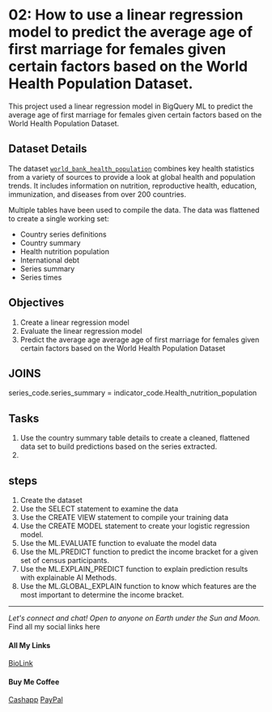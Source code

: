 # 02: How to use a linear regression model to predict the average age of first marriage for females  given certain factors based on the World Health Population Dataset. 

This project used a linear regression model in BigQuery ML to predict the average age of first marriage for females  given certain factors based on the World Health Population Dataset. 

## Dataset Details 

The dataset [`world_bank_health_population`](https://cloud.google.com/bigquery?sq=1057666841514:3bb229234d7f4b379098581f0101e923&_ga=2.81369303.-1379782407.1673021064&project=paulkamau&ws=!1m9!1m3!3m2!1sbigquery-public-data!2sworld_bank_health_population!1m4!4m3!1sbigquery-public-data!2sworld_bank_health_population!3scountry_series_definitions) combines key health statistics from a variety of sources to provide a look at global health and population trends. It includes information on nutrition, reproductive health, education, immunization, and diseases from over 200 countries.


Multiple tables have been used to compile the data. The data was flattened to create a single working set: 

- Country series definitions 
- Country summary 
- Health nutrition population
- International debt
- Series summary 
- Series times

## Objectives 
1. Create a linear regression model 
1. Evaluate the linear regression model 
1. Predict the average age average age of first marriage for females given certain factors based on the World Health Population Dataset

## JOINS 
series_code.series_summary = indicator_code.Health_nutrition_population


## Tasks
1. Use the country summary table details to create a cleaned, flattened data set to build predictions based on the series extracted. 
1. 



## steps
1. Create the dataset 
1. Use the SELECT statement to examine the data 
1. Use the CREATE VIEW statement to compile your training data
1. Use the CREATE MODEL statement to create your logistic regression model. 
1. Use the ML.EVALUATE function to evaluate the model data
1. Use the ML.PREDICT function to predict the income bracket for a given set of census participants.
1. Use the ML.EXPLAIN_PREDICT function to explain prediction results with explainable AI Methods. 
1. Use the ML.GLOBAL_EXPLAIN function to know which features are the most important to determine the income bracket. 


--------------------------------------------------------------------------------
_Let's connect and chat! Open to anyone on Earth under the Sun and Moon._
Find all my social links here

#### All My Links
[BioLink](https://bio.link/paulkamau)


#### Buy Me Coffee
[Cashapp](https://bio.link/paulkamau)
[PayPal](https://paypal.me/paulkamau)
